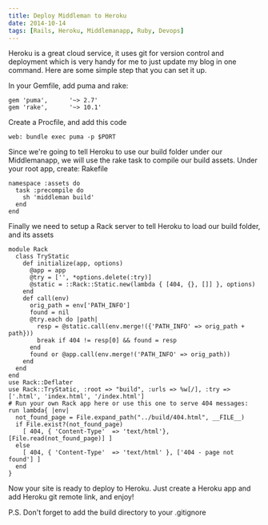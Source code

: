 ```yaml
---
title: Deploy Middleman to Heroku
date: 2014-10-14
tags: [Rails, Heroku, Middlemanapp, Ruby, Devops]
---
```


Heroku is a great cloud service, it uses git for version control and deployment which is very handy for me to just update my blog in one command.
Here are some simple step that you can set it up. 

<!--more-->

In your Gemfile, add puma and rake:

    gem 'puma',      '~> 2.7'
    gem 'rake',      '~> 10.1'

Create a Procfile, and add this code

    web: bundle exec puma -p $PORT

Since we're going to tell Heroku to use our build folder under our Middlemanapp, we will use the rake task to compile our build assets. Under your root app, create: Rakefile

    namespace :assets do
      task :precompile do
        sh 'middleman build'
      end
    end

Finally we need to setup a Rack server to tell Heroku to load our build folder, and its assets

    module Rack
      class TryStatic
        def initialize(app, options)
          @app = app
          @try = ['', *options.delete(:try)]
          @static = ::Rack::Static.new(lambda { [404, {}, []] }, options)
        end
        def call(env)
          orig_path = env['PATH_INFO']
          found = nil
          @try.each do |path|
            resp = @static.call(env.merge!({'PATH_INFO' => orig_path + path}))
            break if 404 != resp[0] && found = resp
          end
          found or @app.call(env.merge!('PATH_INFO' => orig_path))
        end
      end
    end
    use Rack::Deflater
    use Rack::TryStatic, :root => "build", :urls => %w[/], :try => ['.html', 'index.html', '/index.html']
    # Run your own Rack app here or use this one to serve 404 messages:
    run lambda{ |env|
      not_found_page = File.expand_path("../build/404.html", __FILE__)
      if File.exist?(not_found_page)
        [ 404, { 'Content-Type'  => 'text/html'}, [File.read(not_found_page)] ]
      else
        [ 404, { 'Content-Type'  => 'text/html' }, ['404 - page not found'] ]
      end
    }

Now your site is ready to deploy to Heroku. Just create a Heroku app and add Heroku git remote link, and enjoy!

P.S. Don't forget to add the build directory to your .gitignore
